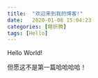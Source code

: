 ```yaml
---
title:  "欢迎来到我的博客!"
date:   2020-01-08 15:04:23
categories: [瞎折腾]
tags: [Hello]
---
```

Hello World!

但愿这不是第一篇哈哈哈哈！